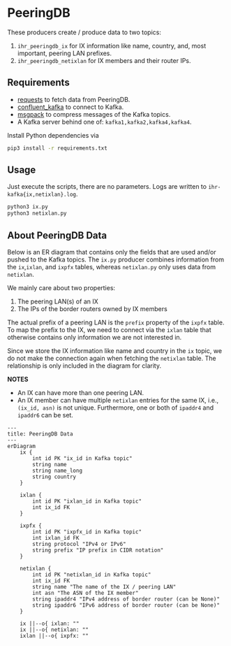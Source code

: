 # PeeringDB

These producers create / produce data to two topics:
1. `ihr_peeringdb_ix` for IX information like name, country, and, most important, peering LAN prefixes.
2. `ihr_peeringdb_netixlan` for IX members and their router IPs.

## Requirements

- [requests](https://github.com/kennethreitz/requests) to fetch data from PeeringDB.
- [confluent_kafka](https://github.com/confluentinc/confluent-kafka-python) to connect to Kafka.
- [msgpack](https://pypi.org/project/msgpack/) to compress messages of the Kafka topics.
- A Kafka server behind one of: `kafka1,kafka2,kafka4,kafka4`.

Install Python dependencies via
```bash
pip3 install -r requirements.txt
```

## Usage

Just execute the scripts, there are no parameters. Logs are written to `ihr-kafka{ix,netixlan}.log`.

```bash
python3 ix.py
python3 netixlan.py
```

## About PeeringDB Data

Below is an ER diagram that contains only the fields that are used and/or pushed to the Kafka topics.
The `ix.py` producer combines information from the `ix`,`ixlan`, and `ixpfx` tables, whereas
`netixlan.py` only uses data from `netixlan`.

We mainly care about two properties:
1. The peering LAN(s) of an IX
2. The IPs of the border routers owned by IX members

The actual prefix of a peering LAN is the `prefix` property of the `ixpfx` table. To map the prefix
to the IX, we need to connect via the `ixlan` table that otherwise contains only information we are
not interested in.

Since we store the IX information like name and country in the `ix` topic, we do not make the
connection again when fetching the `netixlan` table. The relationship is only included in the
diagram for clarity.

**NOTES**
- An IX can have more than one peering LAN.
- An IX member can have multiple `netixlan` entries for the same IX, i.e., `(ix_id, asn)` is not
unique. Furthermore, one or both of `ipaddr4` and `ipaddr6` can be set.

```mermaid
---
title: PeeringDB Data
---
erDiagram
    ix {
        int id PK "ix_id in Kafka topic"
        string name
        string name_long
        string country
    }

    ixlan {
        int id PK "ixlan_id in Kafka topic"
        int ix_id FK
    }

    ixpfx {
        int id PK "ixpfx_id in Kafka topic"
        int ixlan_id FK
        string protocol "IPv4 or IPv6"
        string prefix "IP prefix in CIDR notation"
    }

    netixlan {
        int id PK "netixlan_id in Kafka topic"
        int ix_id FK
        string name "The name of the IX / peering LAN"
        int asn "The ASN of the IX member"
        string ipaddr4 "IPv4 address of border router (can be None)"
        string ipaddr6 "IPv6 address of border router (can be None)"
    }

    ix ||--o{ ixlan: ""
    ix ||--o{ netixlan: ""
    ixlan ||--o{ ixpfx: ""

```
